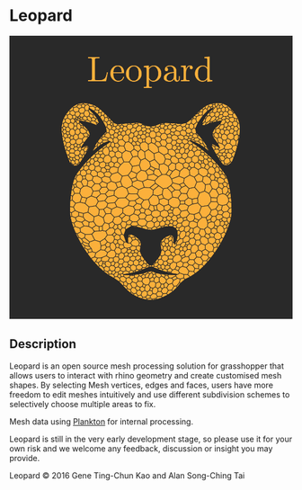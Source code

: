 # Leopard

![Leopard Logo](/Leopard_Logo.png)

## Description

Leopard is an open source mesh processing solution for grasshopper that allows users to interact with rhino geometry and create customised mesh shapes. By selecting Mesh vertices, edges and faces, users have more freedom to edit meshes intuitively and use different subdivision schemes to selectively choose multiple areas to fix.

Mesh data using [Plankton][plankton] for internal processing.

Leopard is still in the very early development stage, so please use it for your own risk and we welcome any feedback, discussion or insight you may provide.


Leopard © 2016 Gene Ting-Chun Kao and Alan Song-Ching Tai

[plankton]: https://github.com/meshmash/Plankton
